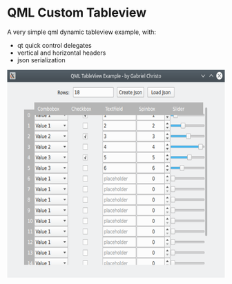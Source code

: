 # QML Custom Tableview #

A very simple qml dynamic tableview example, with:

- qt quick control delegates
- vertical and horizontal headers
- json serialization

<img src="screenshot.png" width="640" height="480">
